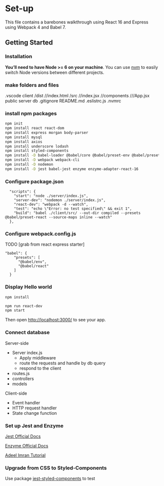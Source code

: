 # Set-up
This file contains a barebones walkthrough using React 16 and Express using Webpack 4 and Babel 7.

## Getting Started

### Installation

**You’ll need to have Node >= 6 on your machine**. You can use [nvm](https://github.com/creationix/nvm#installation) to easily switch Node versions between different projects.

### make folders and files
.vscode
client
/dist
//index.html
/src
//index.jsx
//components
///App.jsx
public
server
db
.gitignore
README.md
.eslistrc.js
.nvmrc


### install npm packages

```sh
npm init
npm install react react-dom
npm install express morgan body-parser
npm install mysql
npm install axios
npm install underscore lodash
npm install styled-components
npm install -D babel-loader @babel/core @babel/preset-env @babel/preset-react @babel/cli @babel/polyfill
npm install -D webpack webpack-cli
npm install -D nodemon
npm install -D jest babel-jest enzyme enzyme-adapter-react-16
```

### Configure package.json

```
  "scripts": {
    "start": "node ./server/index.js",
    "server-dev": "nodemon ./server/index.js",
    "react-dev": "webpack -d --watch",
    "test": "echo \"Error: no test specified\" && exit 1",
    "build": "babel ./client/src/ --out-dir compiled --presets @babel/preset-react --source-maps inline --watch"
  },
```

### Configure webpack.config.js

TODO [grab from react express starter]

```
"babel": {
    "presets": [
      "@babel/env",
      "@babel/react"
    ]
  }
```

### Display Hello world

```sh
npm install
```

```sh
npm run react-dev
npm start
```

Then open [http://localhost:3000/](http://localhost:3000/) to see your app.

### Connect database

Server-side
- Server index.js 
  - Apply middleware
  - route the requests and handle by db query
  - respond to the client
- routes.js 
- controllers
- models

Client-side
- Event handler
- HTTP request handler
- State change function

### Set up Jest and Enzyme

[Jest Official Docs](https://jestjs.io/docs/en/getting-started)

[Enzyme Official Docs](https://enzymejs.github.io/enzyme/)

[Adeel Imran Tutorial](https://www.freecodecamp.org/news/how-to-combine-webpack-4-and-babel-7-to-create-a-fantastic-react-app-845797e036ff/)

### Upgrade from CSS to Styled-Components

Use package [jest-styled-components](https://github.com/styled-components/jest-styled-components) to test

<br>